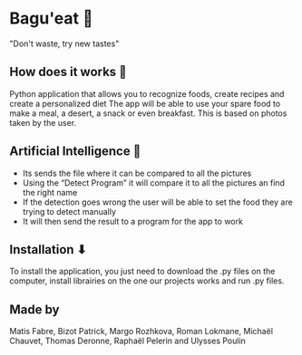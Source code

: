 # Bagu'eat 🥖

"Don't waste, try new tastes"

## How does it works 🐍

Python application that allows you to recognize foods, create recipes and create a personalized diet
The app will be able to use your spare food to make a meal, a desert, a snack or even breakfast. This is based on photos taken by the user.

## Artificial Intelligence 🧠

- Its sends the file where it can be compared to all the pictures
- Using the “Detect Program” it will compare it to all the pictures an find the right name
- If the detection goes wrong the user will be able to set the food they are trying to detect manually
- It will then send the result to a program for the app to work

## Installation ⬇

To install the application, you just need to download the .py files on the computer, install librairies on the one our projects works and run .py files.

## Made by 

Matis Fabre, Bizot Patrick, Margo Rozhkova, Roman Lokmane, Michaël Chauvet, Thomas Deronne, Raphaël Pelerin and Ulysses Poulin
